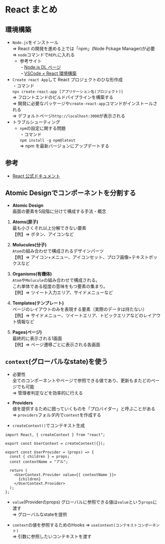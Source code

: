 # React まとめ

## 環境構築

- `Node.js`をインストール  
  => React の開発を進める上では「npm」(Node Pckage Manager)が必要  
  => `node`コマンドで`REPL`に入れる
  - 参考サイト  
    ・[Node.js DL ページ](https://nodejs.org/en/download)  
    ・[VSCode × React 環境構築](https://high-career.jp/2022/01/04/vscode-react-dev/)
- `Create react App`して React プロジェクトのひな形作成  
  ・コマンド  
  `npx create-react-app [アプリケーション名(プロジェクト)]`  
  => フロントエンドのビルドパイプラインを構築する  
  => 開発に必要なパッケージや`create-react-app`コマンドがインストールされる  
  => デフォルトページ`http://localhost:3000`が表示される
- トラブルシューティング
  - `npm`の設定に関する問題  
    ・コマンド  
    `npm install -g npm@latest`  
    => npm を最新バージョンにアップデートする

## 参考

- [React 公式ドキュメント](https://ja.react.dev/)

## Atomic Designでコンポーネントを分割する
- **Atomic Design**  
画面の要素を5段階に分けて構成する手法・概念  

1. **Atoms(原子)**  
最も小さくそれ以上分解できない要素  
【例】=> ボタン、アイコンなど

2. **Molucules(分子)**  
`Atom`の組み合わせで構成されるデザインパーツ  
【例】=> アイコン+メニュー、アイコンセット、プロフ画像+テキストボックスなど

3. **Organisms(有機体)**  
`Atom`や`Molucule`の組み合わせで構成される。  
これ単体である程度の意味をもつ要素の集まり。  
【例】=> ツイート入力エリア、サイドメニューなど  

4. **Templates(テンプレート)**  
ページのレイアウトのみを表現する要素（実際のデータは持たない）  
【例】=> サイドメニュー、ツイートエリア、トピックエリアなどのレイアウト情報など  

5. **Pages(ページ)**  
最終的に表示される1画面  
【例】=> ページ遷移ごとに表示される各画面

## `context`(グローバルなstate)を使う
- 必要性  
 全てのコンポーネントやページで参照できる値であり、更新もまたどのページでも可能  
 => 管理者判定などを効率的に行える  

- **Providers**  
値を提供するために囲っていくものを「プロバイダー」と呼ぶことがある  
=> `providers`フォルダ内で`context`を作成する

- `createContext()`でコンテキスト生成
```
import React, { createContext } from "react";

export const UserContext = createContext({});

export const UserProvider = (props) => {
  const { children } = props;
  const contextName = "アル";

  return (
    <UserContext.Provider value={{ contextName }}>
      {children}
    </UserContext.Provider>
  );
};
```

- `value`(Providerのprops)
グローバルに参照できる値は`value`という`props`に渡す  
=> グローバルなstateを提供

- `context`の値を参照するためのHooks
=> `useContext(コンテキストコンポーネント)`  
=> 引数に参照したいコンテキストを渡す
